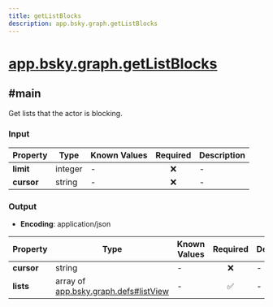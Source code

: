 ```yaml
---
title: getListBlocks
description: app.bsky.graph.getListBlocks
---
```


# [app.bsky.graph.getListBlocks](https://github.com/myConsciousness/atproto.dart/blob/main/lexicons/app/bsky/graph/getListBlocks.json)

## #main

Get lists that the actor is blocking.

### Input

| Property | Type | Known Values | Required | Description |
| --- | --- | --- | :---: | --- |
| **limit** | integer | - | ❌ | - |
| **cursor** | string | - | ❌ | - |

### Output

- **Encoding**: application/json

| Property | Type | Known Values | Required | Description |
| --- | --- | --- | :---: | --- |
| **cursor** | string | - | ❌ | - |
| **lists** | array of [app.bsky.graph.defs#listView](../../../../lexicons/app/bsky/graph/defs.md#listview) | - | ✅ | - |
